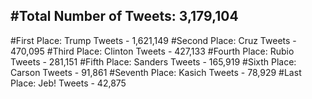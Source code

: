 #Total Number of Tweets: 3,179,104 
---
#First Place: Trump Tweets - 1,621,149
#Second Place: Cruz Tweets - 470,095
#Third Place: Clinton Tweets - 427,133
#Fourth Place: Rubio Tweets - 281,151
#Fifth Place: Sanders Tweets - 165,919
#Sixth Place: Carson Tweets - 91,861
#Seventh Place: Kasich Tweets - 78,929
#Last Place: Jeb! Tweets - 42,875
